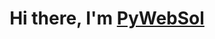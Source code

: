 <html>
  <head>
    <link rel="stylesheet" href="style.css">
  </head>
  <body>
    <h1 align="center">Hi there, I'm <a href="https://t.me/PyWebSol/" target="_blank">PyWebSol</a>
    <br>
<!--     <img src='https://raw.githubusercontent.com/jamiewilson/predawn-ui/master/images/predawn-atom.png' class='testimg'></img> -->
  </body>
</html>
